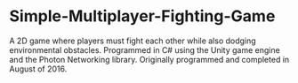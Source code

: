 # Simple-Multiplayer-Fighting-Game
A 2D game where players must fight each other while also dodging environmental obstacles. Programmed in C# using the Unity game engine and the Photon Networking library. Originally programmed and completed in August of 2016.
